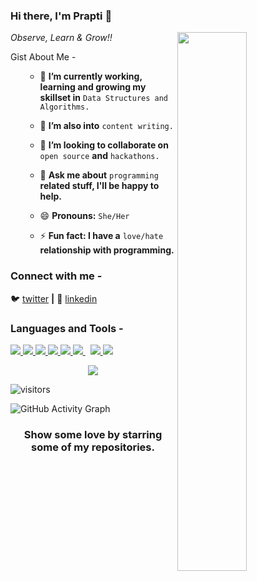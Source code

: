 ### Hi there, I'm Prapti 👋
<img src="https://imgur.com/Z9n1y5S.gif" height=47% width=47% align="right">


*Observe, Learn & Grow!!*

Gist About Me -
<ul>
    
- 🔭 <b>I’m currently working, learning and growing my skillset in</b> <code>Data Structures and Algorithms.</code>   
    
- 🌱 <b>I’m also into</b> <code>content writing.</code>
    
- 👯 <b>I’m looking to collaborate on</b> <code>open source</code> <b>and</b> <code>hackathons.</code>     

- 💬 <b>Ask me about</b> <code>programming</code> <b>related stuff, I'll be happy to help.</b>  
    
- 😄 <b>Pronouns:</b> <code>She/Her</code>   
    
- ⚡ <b>Fun fact: I have a</b> <code>love/hate</code> <b>relationship with programming.</b>   
    
</ul>

<h3 align="left">Connect with me - </h3>

🐦 [twitter][twitter] **|** 
👔 [linkedin][linkedin]

[twitter]: https://twitter.com/DevgunPrapti
[linkedin]: https://www.linkedin.com/in/prapti-devgun-a7186a200/

<h3 align="left">Languages and Tools - </h3>

<p align="left"> 
    <a href="https://www.java.com" target="_blank"> <img src="https://img.icons8.com/color/48/000000/java-coffee-cup-logo.png"/> </a>
    <a href="https://www.cplusplus.com" target="_blank"> <img src="https://img.icons8.com/color/48/000000/c-plus-plus-logo.png"/> </a>
    <a href="https://reactjs.org/" target="_blank"> <img src="https://img.icons8.com/color/48/000000/react-native.png"/> </a> 
    <a href="https://developer.mozilla.org/en-US/docs/Web/JavaScript" target="_blank"> <img src="https://img.icons8.com/color/48/000000/javascript.png"/> </a> 
    <a href="https://www.python.org" target="_blank"> <img src="https://img.icons8.com/color/48/000000/python.png"/> </a> 
    <a style="padding-right:8px;" href="https://nodejs.org" target="_blank"> <img src="https://img.icons8.com/color/48/000000/nodejs.png"/> </a> 
    <a href="https://firebase.google.com/" target="_blank"> <img src="https://img.icons8.com/color/48/000000/firebase.png"/> </a> 
    <a href="https://redux.js.org" target="_blank"> <img src="https://img.icons8.com/color/48/000000/redux.png"/> </a>
</p>

<p align="center">
<img src = "https://github-readme-stats.vercel.app/api?username=praptidevgun25&&show_icons=true&title_color=ffffff&icon_color=bb2acf&text_color=daf7dc&bg_color=151515">
</p
 
![visitors](https://visitor-badge.laobi.icu/badge?page_id=Ask-Prapti.Ask-Prapti)
    
![GitHub Activity Graph](https://activity-graph.herokuapp.com/graph?username=praptidevgun25) 

<h3 align="center">Show some love by starring some of my repositories.</h3>


